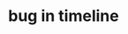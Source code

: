 ---
title: 'bug in timeline'
redirect_to:
  - 'https://discuss.pencil2d.org/t/bug-in-timeline/780'
---